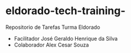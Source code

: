 # eldorado-tech-training-
Repositorio de Tarefas Turma Eldorado
- Facilitador José Geraldo Henrique da Silva
- Colaborador Alex Cesar Souza
